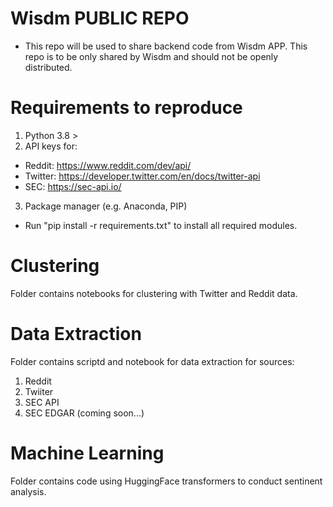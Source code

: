 # Wisdm PUBLIC REPO 
- This repo will be used to share backend code from Wisdm APP. 
This repo is to be only shared by Wisdm and should not be openly distributed.  

# Requirements to reproduce 
1. Python 3.8 > 
2. API keys for:
-  Reddit: https://www.reddit.com/dev/api/ 
-  Twitter: https://developer.twitter.com/en/docs/twitter-api 
-  SEC: https://sec-api.io/ 
3. Package manager (e.g. Anaconda, PIP)
- Run "pip install -r requirements.txt" to install all required modules. 



# Clustering 
Folder contains notebooks for clustering with Twitter and Reddit data. 

# Data Extraction 
Folder contains scriptd and notebook for data extraction for sources: 
1. Reddit 
2. Twiiter 
3. SEC API
4. SEC EDGAR (coming soon...) 

# Machine Learning
Folder contains code using HuggingFace transformers to conduct sentinent analysis. 


